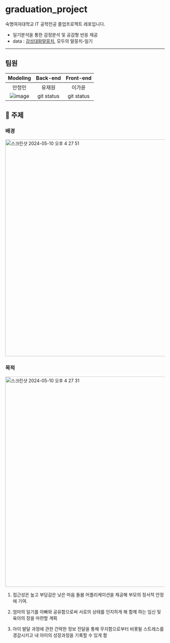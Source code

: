 # graduation_project
숙명여자대학교 IT 공학전공 졸업프로젝트 레포입니다.
- 일기분석을 통한 감정분석 및 공감형 반응 제공
- data : [감성대화말뭉치](https://www.aihub.or.kr/aihubdata/data/view.do?currMenu=115&topMenu=100&aihubDataSe=realm&dataSetSn=86), 모두의 말뭉치-일기
-------------------------
## 팀원

|  Modeling     | Back-end       | Front-end      | 
| :-----------: | :------------: | :------------: |
| 안정민          |    유재원        |      이가윤     |
| ![image](https://github.com/jeongmin1016/graduation_project/assets/109460178/c553458c-925d-4293-94dd-e7cf61768524) |   git status   |    git status  |



## 💜 주제
### 배경
<img width="685" alt="스크린샷 2024-05-10 오후 4 27 51" src="https://github.com/jeongmin1016/graduation_project/assets/109460178/6c9ee5dc-5e4c-47c5-933c-ed3b674ce9e7">

### 목적
<img width="664" alt="스크린샷 2024-05-10 오후 4 27 31" src="https://github.com/jeongmin1016/graduation_project/assets/109460178/66157bec-fbfb-4071-b71b-4423d1824bb1">

1. 접근성은 높고 부담감은 낮은 마음 돌봄 어플리케이션을 제공해 부모의 정서적 안정에 기여.      

2. 엄마의 일기를 아빠와 공유함으로써 서로의 상태를 인지하게 해 함께 하는 임신 및 육아의 장을 마련할 계획        
     
3. 아이 발달 과정에 관한 간략한 정보 전달을 통해 무지함으로부터 비롯될 스트레스를 경감시키고 내 아이의 성장과정을 기록할 수 있게 함
